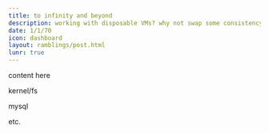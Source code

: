 ```yaml
---
title: to infinity and beyond
description: working with disposable VMs? why not swap some consistency for speed, we'll see how!
date: 1/1/70
icon: dashboard
layout: ramblings/post.html
lunr: true
---
```

content here

kernel/fs

mysql

etc.
